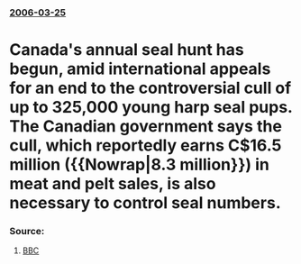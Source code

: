 ### [2006-03-25](/news/2006/03/25/index.md)

#  Canada's annual seal hunt has begun, amid international appeals for an end to the controversial cull of up to 325,000 young harp seal pups.  The Canadian government says the cull, which reportedly earns C$16.5 million ({{Nowrap|8.3 million}}) in meat and pelt sales, is also necessary to control seal numbers. 




### Source:

1. [BBC](http://news.bbc.co.uk/2/hi/americas/4844008.stm)

